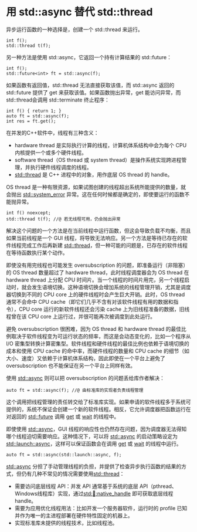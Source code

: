 # 用 std::async 替代 std::thread

异步运行函数的一种选择是，创建一个 std::thread 来运行。

```
int f();
std::thread t(f);
```

另一种方法是使用 std::async，它返回一个持有计算结果的 std::future：

```
int f();
std::future<int> ft = std::async(f);
```

如果函数有返回值，std::thread 无法直接获取该值，而 std::async  返回的 std::future 提供了 get 来获取该值。如果函数抛出异常，get 能访问异常，而 std::thread会调用 std::terminate 终止程序：

```
int f() { return 1; }
auto ft = std::async(f);
int res = ft.get();
```

在并发的C++软件中，线程有三种含义：

- hardware thread 是实际执行计算的线程，计算机体系结构中会为每个 CPU 内核提供一个或多个硬件线程。
- software thread（OS thread 或 system thread）是操作系统实现跨进程管理，并执行硬件线程调度的线程。
- [std::thread](https://en.cppreference.com/w/cpp/thread/thread) 是 C++ 进程中的对象，用作底层 OS thread 的 handle。

OS thread 是一种有限资源，如果试图创建的线程超出系统所能提供的数量，就会抛出 [std::system_error](https://en.cppreference.com/w/cpp/error/system_error) 异常。这在任何时候都是确定的，即使要运行的函数不能抛异常。

```
int f() noexcept;
std::thread t(f); //@ 若无线程可用，仍会抛出异常
```

解决这个问题的一个方法是在当前线程中运行函数，但这会导致负载不均衡，而且如果当前线程是一个 GUI 线程，将导致无法响应。另一个方法是等待已存在的软件线程完成工作后再新建 [std::thread](https://en.cppreference.com/w/cpp/thread/thread)，但一种可能的问题是，已存在的软件线程在等待函数执行某个动作。

即使没有用完线程也可能发生 oversubscription 的问题，即准备运行（非阻塞）的 OS thread 数量超过了 hardware thread，此时线程调度器会为 OS thread 在 hardware thread 上分配 CPU 时间片。当一个线程的时间片用完，另一个线程启动时，就会发生语境切换。这种语境切换会增加系统的线程管理开销，尤其是调度器切换到不同的 CPU core 上的硬件线程时会产生巨大开销。此时，OS thread 通常不会命中 CPU cache（即它们几乎不含有对该软件线程有用的数据和指令），CPU core 运行的新软件线程还会污染 cache 上为旧线程准备的数据，旧线程曾在该 CPU core 上运行过，并很可能再次被调度到此处运行。

避免 oversubscription 很困难，因为 OS thread 和 hardware thread 的最佳比例取决于软件线程变为可运行状态的频率，而这是会动态变化的，比如一个程序从 I/O 密集型转换计算密集型。软件线程和硬件线程的最佳比例也依赖于语境切换的成本和使用 CPU cache 的命中率，而硬件线程的数量和 CPU cache 的细节（如大小、速度）又依赖于计算机体系结构，因此即使在一个平台上避免了 oversubscription 也不能保证在另一个平台上同样有效。

使用 [std::async](https://en.cppreference.com/w/cpp/thread/async) 则可以把 oversubscription 的问题丢给库作者解决：

```
auto ft = std::async(f); //@ 由标准库的实现者负责线程管理
```

这个调用把线程管理的责任转交给了标准库实现。如果申请的软件线程多于系统可提供的，系统不保证会创建一个新的软件线程。相反，它允许调度器把函数运行在对返回的 [std::future](https://en.cppreference.com/w/cpp/thread/future) 调用 [get](https://en.cppreference.com/w/cpp/thread/future/get) 或 [wait](https://en.cppreference.com/w/cpp/thread/future/wait) 的线程中。

即使使用 [std::async](https://en.cppreference.com/w/cpp/thread/async)，GUI 线程的响应性也仍然存在问题，因为调度器无法得知哪个线程迫切需要响应。这种情况下，可以将 [std::async](https://en.cppreference.com/w/cpp/thread/async) 的启动策略设定为 [std::launch::async](https://en.cppreference.com/w/cpp/thread/launch)，这样可以保证函数会在调用 [get](https://en.cppreference.com/w/cpp/thread/future/get) 或 [wait](https://en.cppreference.com/w/cpp/thread/future/wait) 的线程中运行。

```
auto ft = std::async(std::launch::async, f);
```

[std::async](https://en.cppreference.com/w/cpp/thread/async) 分担了手动管理线程的负担，并提供了检查异步执行函数的结果的方式，但仍有几种不常见的情况需要使用[std::thread](https://en.cppreference.com/w/cpp/thread/thread)：

- 需要访问底层线程 API：并发 API 通常基于系统的底层 API（pthread、Windows线程库）实现，通过[std::thread::native_handle](https://en.cppreference.com/w/cpp/thread/thread/native_handle) 即可获取底层线程 handle。
- 需要为应用优化线程用法：比如开发一个服务器软件，运行时的 profile 已知并作为唯一的主进程部署在硬件特性固定的机器上。
- 实现标准库未提供的线程技术，比如线程池。















